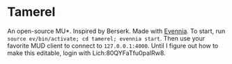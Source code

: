 # Tamerel

An open-source MU*. Inspired by Berserk. Made with [Evennia](http://www.evennia.com).
To start, run `source ev/bin/activate; cd tamerel; evennia start`. Then use your favorite MUD client to connect to `127.0.0.1:4000`. Until I figure out how to make this editable, login with Lich:80QYFaTfu0palRw8.
